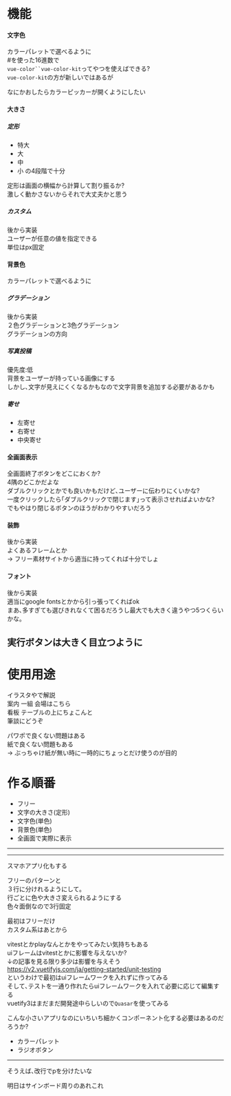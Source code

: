 # 機能
#### 文字色
カラーパレットで選べるように  
#を使った16進数で  
`vue-color``vue-color-kit`ってやつを使えばできる?  
`vue-color-kit`の方が新しいではあるが

なにかおしたらカラーピッカーが開くようにしたい

#### 大きさ 
##### 定形
* 特大
* 大
* 中
* 小
の4段階で十分  

定形は画面の横幅から計算して割り振るか?  
激しく動かさないからそれで大丈夫かと思う  

##### カスタム
後から実装  
ユーザーが任意の値を指定できる  
単位はpx固定

#### 背景色
カラーパレットで選べるように
##### グラデーション
後から実装  
２色グラデーションと3色グラデーション  
グラデーションの方向


##### 写真投稿
優先度:低  
背景をユーザーが持っている画像にする  
しかし､文字が見えにくくなるかもなので文字背景を追加する必要があるかも

##### 寄せ
* 左寄せ
* 右寄せ
* 中央寄せ


#### 全画面表示
全画面終了ボタンをどこにおくか?  
4隅のどこかだよな  
ダブルクリックとかでも良いかもだけど､ユーザーに伝わりにくいかな?  
一度クリックしたら｢ダブルクリックで閉じます｣って表示させればよいかな?  
でもやはり閉じるボタンのほうがわかりやすいだろう

#### 装飾
後から実装  
よくあるフレームとか  
-> フリー素材サイトから適当に持ってくれば十分でしょ

#### フォント
後から実装  
適当にgoogle fontsとかから引っ張ってくればok  
まあ､多すぎても選びきれなくて困るだろうし最大でも大きく違うやつ5つくらいかな｡

## 実行ボタンは大きく目立つように


# 使用用途 
イラスタやで解説  
案内 一組 会場はこちら  
看板 テーブルの上にちょこんと  
筆談にどうぞ 

パワポで良くない問題はある  
紙で良くない問題もある  
-> ぶっちゃけ紙が無い時に一時的にちょっとだけ使うのが目的  

# 作る順番
* フリー
* 文字の大きさ(定形)
* 文字色(単色)
* 背景色(単色)
* 全画面で実際に表示
---

---
スマホアプリ化もする  

フリーのパターンと  
３行に分けれるようにして｡  
行ごとに色や大きさ変えられるようにする  
色々面倒なので3行固定  

最初はフリーだけ  
カスタム系はあとから  

vitestとかplayなんとかをやってみたい気持ちもある  
uiフレームはvitestとかに影響を与えないか?  
↓の記事を見る限り多少は影響を与えそう  
https://v2.vuetifyjs.com/ja/getting-started/unit-testing  
というわけで最初はuiフレームワークを入れずに作ってみる  
そして､テストを一通り作れたらuiフレームワークを入れて必要に応じて編集する  
vuetify3はまだまだ開発途中らしいので`Quasar`を使ってみる



こんな小さいアプリなのにいちいち細かくコンポーネント化する必要はあるのだろうか?

* カラーパレット
* ラジオボタン

--- 
そうえば､改行でpを分けたいな

明日はサインボード周りのあれこれ